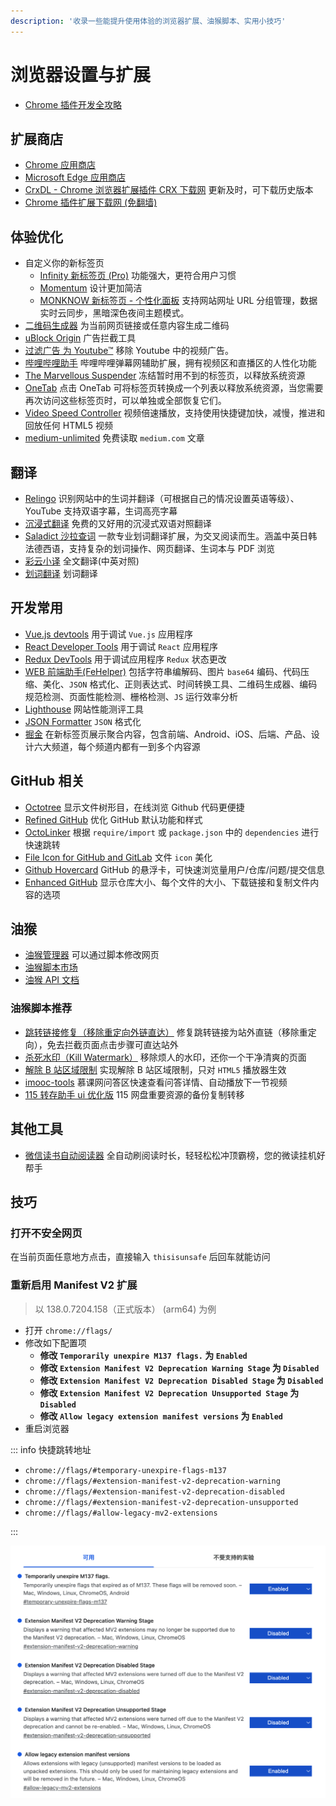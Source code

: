 ```yaml
---
description: '收录一些能提升使用体验的浏览器扩展、油猴脚本、实用小技巧'
---
```


# 浏览器设置与扩展

- [Chrome 插件开发全攻略](https://github.com/sxei/chrome-plugin-demo)

## 扩展商店

- [Chrome 应用商店](https://chrome.google.com/webstore/category/extensions)
- [Microsoft Edge 应用商店](https://microsoftedge.microsoft.com/addons/Microsoft-Edge-Extensions-Home)
- [CrxDL - Chrome 浏览器扩展插件 CRX 下载网](https://crxdl.com/) 更新及时，可下载历史版本
- [Chrome 插件扩展下载网 (免翻墙)](https://www.extfans.com/)

## 体验优化

- 自定义你的新标签页
  - [Infinity 新标签页 (Pro)](https://chrome.google.com/webstore/detail/infinity-new-tab-pro/nnnkddnnlpamobajfibfdgfnbcnkgngh) 功能强大，更符合用户习惯
  - [Momentum](https://chrome.google.com/webstore/detail/momentum/laookkfknpbbblfpciffpaejjkokdgca) 设计更加简洁
  - [MONKNOW 新标签页 - 个性化面板](https://www.monknow.com/zh-CN) 支持网站网址 URL 分组管理，数据实时云同步，黑暗深色夜间主题模式。
- [二维码生成器](https://chrome.google.com/webstore/detail/quick-qr-code-generator/afpbjjgbdimpioenaedcjgkaigggcdpp/) 为当前网页链接或任意内容生成二维码
- [uBlock Origin](https://chrome.google.com/webstore/detail/ublock-origin/cjpalhdlnbpafiamejdnhcphjbkeiagm) 广告拦截工具
- [过滤广告 为 Youtube™](https://chrome.google.com/webstore/detail/adblock-for-youtube/cmedhionkhpnakcndndgjdbohmhepckk) 移除 Youtube 中的视频广告。
- [哔哩哔哩助手](https://chrome.google.com/webstore/detail/%E5%93%94%E5%93%A9%E5%93%94%E5%93%A9%E5%8A%A9%E6%89%8B%EF%BC%9Abilibilicom-%E7%BB%BC%E5%90%88%E8%BE%85%E5%8A%A9%E6%89%A9%E5%B1%95/kpbnombpnpcffllnianjibmpadjolanh) 哔哩哔哩弹幕网辅助扩展，拥有视频区和直播区的人性化功能
- [The Marvellous Suspender](https://chrome.google.com/webstore/detail/the-marvellous-suspender/noogafoofpebimajpfpamcfhoaifemoa) 冻结暂时用不到的标签页，以释放系统资源
- [OneTab](https://chrome.google.com/webstore/detail/the-great-suspender/klbibkeccnjlkjkiokjodocebajanakg) 点击 OneTab 可将标签页转换成一个列表以释放系统资源，当您需要再次访问这些标签页时，可以单独或全部恢复它们。
- [Video Speed Controller](https://chrome.google.com/webstore/detail/video-speed-controller/nffaoalbilbmmfgbnbgppjihopabppdk) 视频倍速播放，支持使用快捷键加快，减慢，推进和回放任何 HTML5 视频
- [medium-unlimited](https://github.com/manojVivek/medium-unlimited) 免费读取 `medium.com` 文章

## 翻译

- [Relingo](https://chrome.google.com/webstore/detail/relingo-master-words-from/dpphkcfmnbkdpmgneljgdhfnccnhmfig) 识别网站中的生词并翻译（可根据自己的情况设置英语等级）、YouTube 支持双语字幕，生词高亮字幕
- [沉浸式翻译](https://chrome.google.com/webstore/detail/immersive-translate/bpoadfkcbjbfhfodiogcnhhhpibjhbnh) 免费的又好用的沉浸式双语对照翻译
- [Saladict 沙拉查词](https://chrome.google.com/webstore/detail/%E6%B2%99%E6%8B%89%E6%9F%A5%E8%AF%8D-%E8%81%9A%E5%90%88%E8%AF%8D%E5%85%B8%E5%88%92%E8%AF%8D%E7%BF%BB%E8%AF%91/cdonnmffkdaoajfknoeeecmchibpmkmg) 一款专业划词翻译扩展，为交叉阅读而生。涵盖中英日韩法德西语，支持复杂的划词操作、网页翻译、生词本与 PDF 浏览
- [彩云小译](https://chrome.google.com/webstore/detail/lingocloud-web-translatio/jmpepeebcbihafjjadogphmbgiffiajh) 全文翻译(中英对照)
- [划词翻译](https://chrome.google.com/webstore/detail/%E5%88%92%E8%AF%8D%E7%BF%BB%E8%AF%91/ikhdkkncnoglghljlkmcimlnlhkeamad) 划词翻译

## 开发常用

- [Vue.js devtools](https://chrome.google.com/webstore/detail/vuejs-devtools/nhdogjmejiglipccpnnnanhbledajbpd) 用于调试 `Vue.js` 应用程序
- [React Developer Tools](https://chrome.google.com/webstore/detail/react-developer-tools/fmkadmapgofadopljbjfkapdkoienihi) 用于调试 `React` 应用程序
- [Redux DevTools](https://chrome.google.com/webstore/detail/redux-devtools/lmhkpmbekcpmknklioeibfkpmmfibljd) 用于调试应用程序 `Redux` 状态更改
- [WEB 前端助手(FeHelper)](https://chrome.google.com/webstore/detail/fehelperjson/pkgccpejnmalmdinmhkkfafefagiiiad) 包括字符串编解码、图片 `base64` 编码、代码压缩、美化、`JSON` 格式化、正则表达式、时间转换工具、二维码生成器、编码规范检测、页面性能检测、栅格检测、`JS` 运行效率分析
- [Lighthouse](https://chrome.google.com/webstore/detail/lighthouse/blipmdconlkpinefehnmjammfjpmpbjk) 网站性能测评工具
- [JSON Formatter](https://chrome.google.com/webstore/detail/json-formatter/bcjindcccaagfpapjjmafapmmgkkhgoa) `JSON` 格式化
- [掘金](https://chrome.google.com/webstore/detail/%E6%8E%98%E9%87%91/lecdifefmmfjnjjinhaennhdlmcaeeeb) 在新标签页展示聚合内容，包含前端、Android、iOS、后端、产品、设计六大频道，每个频道内都有一到多个内容源

## GitHub 相关

- [Octotree](https://chrome.google.com/webstore/detail/octotree/bkhaagjahfmjljalopjnoealnfndnagc) 显示文件树形目，在线浏览 Github 代码更便捷
- [Refined GitHub](https://chrome.google.com/webstore/detail/refined-github/hlepfoohegkhhmjieoechaddaejaokhf) 优化 GitHub 默认功能和样式
- [OctoLinker](https://chrome.google.com/webstore/detail/octolinker/jlmafbaeoofdegohdhinkhilhclaklkp) 根据 `require/import` 或 `package.json` 中的 `dependencies` 进行快速跳转
- [File Icon for GitHub and GitLab](https://chrome.google.com/webstore/detail/file-icon-for-github-and/ficfmibkjjnpogdcfhfokmihanoldbfe) 文件 `icon` 美化
- [Github Hovercard](https://chrome.google.com/webstore/detail/github-hovercard/mmoahbbnojgkclgceahhakhnccimnplk) GitHub 的悬浮卡，可快速浏览量用户/仓库/问题/提交信息
- [Enhanced GitHub](https://chrome.google.com/webstore/detail/enhanced-github/anlikcnbgdeidpacdbdljnabclhahhmd) 显示仓库大小、每个文件的大小、下载链接和复制文件内容的选项

## 油猴

- [油猴管理器](https://chrome.google.com/webstore/detail/tampermonkey/dhdgffkkebhmkfjojejmpbldmpobfkfo) 可以通过脚本修改网页
- [油猴脚本市场](https://greasyfork.org/zh-CN)
- [油猴 API 文档](https://www.tampermonkey.net/documentation.php?ext=dhdg&locale=zh)

### 油猴脚本推荐

- [跳转链接修复（移除重定向外链直达）](https://greasyfork.org/zh-CN/scripts/395970) 修复跳转链接为站外直链（移除重定向），免去拦截页面点击步骤可直达站外
- [杀死水印（Kill Watermark）](https://greasyfork.org/zh-CN/scripts/459646) 移除烦人的水印，还你一个干净清爽的页面
- [解除 B 站区域限制](https://greasyfork.org/zh-CN/scripts/25718) 实现解除 B 站区域限制，只对 `HTML5` 播放器生效
- [imooc-tools](https://greasyfork.org/zh-CN/scripts/396378) 慕课网问答区快速查看问答详情、自动播放下一节视频
- [115 转存助手 ui 优化版](https://gist.github.com/Nerver4Ever/953447c9ecd330ffc0861d4cbb839369) 115 网盘重要资源的备份复制转移

## 其他工具

- [微信读书自动阅读器](https://github.com/DoooReyn/WxRead-WebAutoReader) 全自动刷阅读时长，轻轻松松冲顶霸榜，您的微读挂机好帮手

## 技巧

### 打开不安全网页

在当前页面任意地方点击，直接输入 `thisisunsafe` 后回车就能访问

### 重新启用 Manifest V2 扩展

> 以 138.0.7204.158（正式版本） (arm64) 为例

- 打开 `chrome://flags/`
- 修改如下配置项
  - **修改 `Temporarily unexpire M137 flags.` 为 `Enabled`**
  - **修改 `Extension Manifest V2 Deprecation Warning Stage` 为 `Disabled`**
  - **修改 `Extension Manifest V2 Deprecation Disabled Stage` 为 `Disabled`**
  - **修改 `Extension Manifest V2 Deprecation Unsupported Stage` 为 `Disabled`**
  - **修改 `Allow legacy extension manifest versions` 为 `Enabled`**
- 重启浏览器

::: info 快捷跳转地址

- `chrome://flags/#temporary-unexpire-flags-m137`
- `chrome://flags/#extension-manifest-v2-deprecation-warning`
- `chrome://flags/#extension-manifest-v2-deprecation-disabled`
- `chrome://flags/#extension-manifest-v2-deprecation-unsupported`
- `chrome://flags/#allow-legacy-mv2-extensions`

:::

![重新启用 Manifest V2 扩展](./images/chrome-manifestv2-flags.png)
